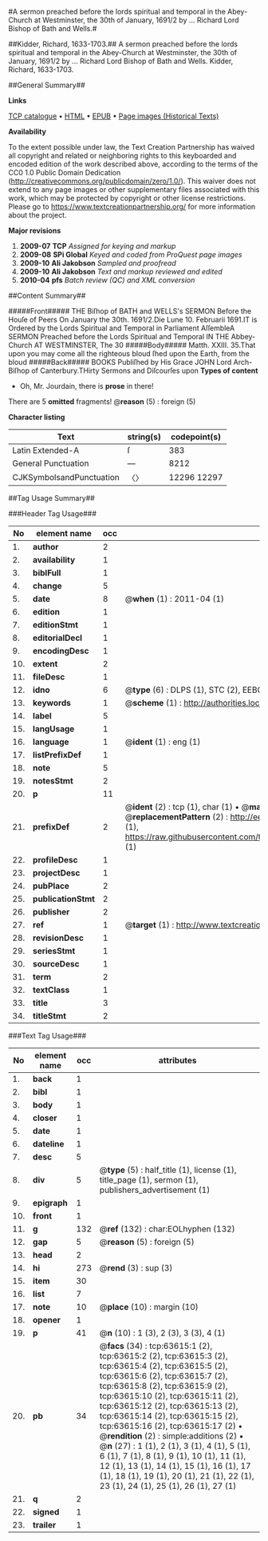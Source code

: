 #A sermon preached before the lords spiritual and temporal in the Abey-Church at Westminster, the 30th of January, 1691/2 by ... Richard Lord Bishop of Bath and Wells.#

##Kidder, Richard, 1633-1703.##
A sermon preached before the lords spiritual and temporal in the Abey-Church at Westminster, the 30th of January, 1691/2 by ... Richard Lord Bishop of Bath and Wells.
Kidder, Richard, 1633-1703.

##General Summary##

**Links**

[TCP catalogue](http://www.ota.ox.ac.uk/tcp/)  • 
[HTML](http://tei.it.ox.ac.uk/tcp/Texts-HTML/free/A47/A47339.html)  • 
[EPUB](http://tei.it.ox.ac.uk/tcp/Texts-EPUB/free/A47/A47339.epub) • 
[Page images (Historical Texts)](https://historicaltexts.jisc.ac.uk/eebo-12576850e)

**Availability**

To the extent possible under law, the Text Creation Partnership has waived all copyright and related or neighboring rights to this keyboarded and encoded edition of the work described above, according to the terms of the CC0 1.0 Public Domain Dedication (http://creativecommons.org/publicdomain/zero/1.0/). This waiver does not extend to any page images or other supplementary files associated with this work, which may be protected by copyright or other license restrictions. Please go to https://www.textcreationpartnership.org/ for more information about the project.

**Major revisions**

1. __2009-07__ __TCP__ *Assigned for keying and markup*
1. __2009-08__ __SPi Global__ *Keyed and coded from ProQuest page images*
1. __2009-10__ __Ali Jakobson__ *Sampled and proofread*
1. __2009-10__ __Ali Jakobson__ *Text and markup reviewed and edited*
1. __2010-04__ __pfs__ *Batch review (QC) and XML conversion*

##Content Summary##

#####Front#####
THE Biſhop of BATH and WELLS's SERMON Before the Houſe of Peers On January the 30th. 1691/2.Die Lune 10. Februarii 1691.IT is Ordered by the Lords Spiritual and Temporal in Parliament AſſembleA SERMON Preached before the Lords Spiritual and Temporal IN THE Abbey-Church AT WESTMINSTER, The 30
#####Body#####
Matth. XXIII. 35.That upon you may come all the righteous bloud ſhed upon the Earth, from the bloud 
#####Back#####
BOOKS Publiſhed by His Grace JOHN Lord Arch-Biſhop of Canterbury.THirty Sermons and Diſcourſes upon 
**Types of content**

  * Oh, Mr. Jourdain, there is **prose** in there!

There are 5 **omitted** fragments! 
 @__reason__ (5) : foreign (5)

**Character listing**


|Text|string(s)|codepoint(s)|
|---|---|---|
|Latin Extended-A|ſ|383|
|General Punctuation|—|8212|
|CJKSymbolsandPunctuation|〈〉|12296 12297|

##Tag Usage Summary##

###Header Tag Usage###

|No|element name|occ|attributes|
|---|---|---|---|
|1.|__author__|2||
|2.|__availability__|1||
|3.|__biblFull__|1||
|4.|__change__|5||
|5.|__date__|8| @__when__ (1) : 2011-04 (1)|
|6.|__edition__|1||
|7.|__editionStmt__|1||
|8.|__editorialDecl__|1||
|9.|__encodingDesc__|1||
|10.|__extent__|2||
|11.|__fileDesc__|1||
|12.|__idno__|6| @__type__ (6) : DLPS (1), STC (2), EEBO-CITATION (1), OCLC (1), VID (1)|
|13.|__keywords__|1| @__scheme__ (1) : http://authorities.loc.gov/ (1)|
|14.|__label__|5||
|15.|__langUsage__|1||
|16.|__language__|1| @__ident__ (1) : eng (1)|
|17.|__listPrefixDef__|1||
|18.|__note__|5||
|19.|__notesStmt__|2||
|20.|__p__|11||
|21.|__prefixDef__|2| @__ident__ (2) : tcp (1), char (1)  •  @__matchPattern__ (2) : ([0-9\-]+):([0-9IVX]+) (1), (.+) (1)  •  @__replacementPattern__ (2) : http://eebo.chadwyck.com/downloadtiff?vid=$1&page=$2 (1), https://raw.githubusercontent.com/textcreationpartnership/Texts/master/tcpchars.xml#$1 (1)|
|22.|__profileDesc__|1||
|23.|__projectDesc__|1||
|24.|__pubPlace__|2||
|25.|__publicationStmt__|2||
|26.|__publisher__|2||
|27.|__ref__|1| @__target__ (1) : http://www.textcreationpartnership.org/docs/. (1)|
|28.|__revisionDesc__|1||
|29.|__seriesStmt__|1||
|30.|__sourceDesc__|1||
|31.|__term__|2||
|32.|__textClass__|1||
|33.|__title__|3||
|34.|__titleStmt__|2||


###Text Tag Usage###

|No|element name|occ|attributes|
|---|---|---|---|
|1.|__back__|1||
|2.|__bibl__|1||
|3.|__body__|1||
|4.|__closer__|1||
|5.|__date__|1||
|6.|__dateline__|1||
|7.|__desc__|5||
|8.|__div__|5| @__type__ (5) : half_title (1), license (1), title_page (1), sermon (1), publishers_advertisement (1)|
|9.|__epigraph__|1||
|10.|__front__|1||
|11.|__g__|132| @__ref__ (132) : char:EOLhyphen (132)|
|12.|__gap__|5| @__reason__ (5) : foreign (5)|
|13.|__head__|2||
|14.|__hi__|273| @__rend__ (3) : sup (3)|
|15.|__item__|30||
|16.|__list__|7||
|17.|__note__|10| @__place__ (10) : margin (10)|
|18.|__opener__|1||
|19.|__p__|41| @__n__ (10) : 1 (3), 2 (3), 3 (3), 4 (1)|
|20.|__pb__|34| @__facs__ (34) : tcp:63615:1 (2), tcp:63615:2 (2), tcp:63615:3 (2), tcp:63615:4 (2), tcp:63615:5 (2), tcp:63615:6 (2), tcp:63615:7 (2), tcp:63615:8 (2), tcp:63615:9 (2), tcp:63615:10 (2), tcp:63615:11 (2), tcp:63615:12 (2), tcp:63615:13 (2), tcp:63615:14 (2), tcp:63615:15 (2), tcp:63615:16 (2), tcp:63615:17 (2)  •  @__rendition__ (2) : simple:additions (2)  •  @__n__ (27) : 1 (1), 2 (1), 3 (1), 4 (1), 5 (1), 6 (1), 7 (1), 8 (1), 9 (1), 10 (1), 11 (1), 12 (1), 13 (1), 14 (1), 15 (1), 16 (1), 17 (1), 18 (1), 19 (1), 20 (1), 21 (1), 22 (1), 23 (1), 24 (1), 25 (1), 26 (1), 27 (1)|
|21.|__q__|2||
|22.|__signed__|1||
|23.|__trailer__|1||
